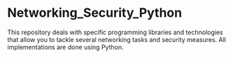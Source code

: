 # Networking_Security_Python
This repository deals with specific programming libraries and technologies that allow you to tackle several networking tasks and security measures. All implementations are done using Python. 
